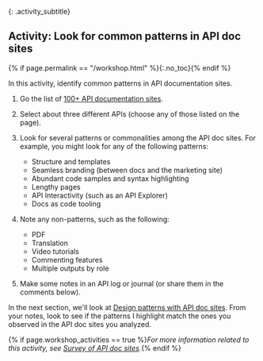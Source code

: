 {: .activity_subtitle}
## <i class="fa fa-user-circle"></i> Activity: Look for common patterns in API doc sites
{% if page.permalink == "/workshop.html" %}{:.no_toc}{% endif %}

In this activity, identify common patterns in API documentation sites.

1.  Go the list of [100+ API documentation sites](pubapis_apilist.html#list_api_doc_sites).
2.  Select about three different APIs (choose any of those listed on the page).
3.  Look for several patterns or commonalities among the API doc sites. For example, you might look for any of the following patterns:

    * Structure and templates
    * Seamless branding (between docs and the marketing site)
    * Abundant code samples and syntax highlighting
    * Lengthy pages
    * API Interactivity (such as an API Explorer)
    * Docs as code tooling

4.  Note any non-patterns, such as the following:

    * PDF
    * Translation
    * Video tutorials
    * Commenting features
    * Multiple outputs by role

5.  Make some notes in an API log or journal (or share them in the comments below).

In the next section, we'll look at [Design patterns with API doc sites](pubapis_design_patterns.html). From your notes, look to see if the patterns I highlight match the ones you observed in the API doc sites you analyzed.

{% if page.workshop_activities == true %}*For more information related to this activity, see [Survey of API doc sites](pubapis_apilist.html).*{% endif %}
